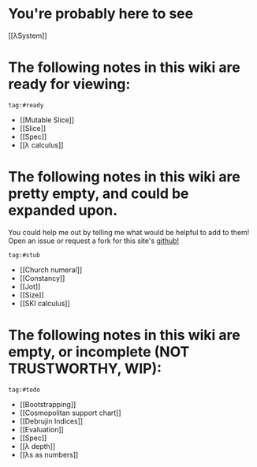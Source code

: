 # You're probably here to see

[[λSystem]]

# The following notes in this wiki are ready for viewing:
```expander
tag:#ready
```
- [[Mutable Slice]]
- [[Slice]]
- [[Spec]]
- [[λ calculus]]

# The following notes in this wiki are pretty empty, and could be expanded upon.
You could help me out by telling me what would be helpful to add to them! Open an issue or request a fork for this site's [github!](https://github.com/mushchlo/mushchlo.github.io)
```expander
tag:#stub
```
- [[Church numeral]]
- [[Constancy]]
- [[Jot]]
- [[Size]]
- [[SKI calculus]]

# The following notes in this wiki are empty, or incomplete (NOT TRUSTWORTHY, WIP):
```expander
tag:#todo
```
- [[Bootstrapping]]
- [[Cosmopolitan support chart]]
- [[Debrujin Indices]]
- [[Evaluation]]
- [[Spec]]
- [[λ depth]]
- [[λs as numbers]]

